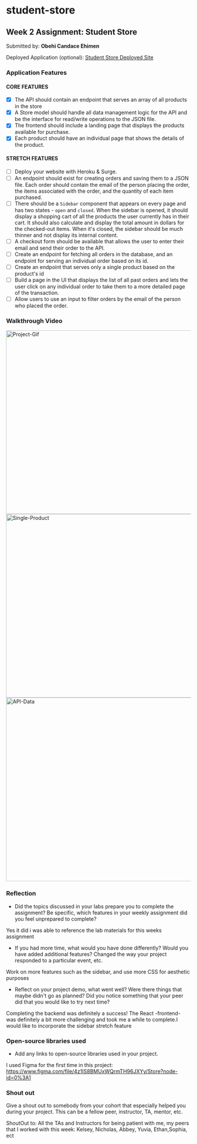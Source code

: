 # student-store


## Week 2 Assignment: Student Store

Submitted by: **Obehi Candace Ehimen**

Deployed Application (optional): [Student Store Deployed Site](ADD_LINK_HERE)

### Application Features

#### CORE FEATURES

- [X] The API should contain an endpoint that serves an array of all products in the store
- [X] A Store model should handle all data management logic for the API and be the interface for read/write operations to the JSON file.
- [X] The frontend should include a landing page that displays the products available for purchase.
- [X] Each product should have an individual page that shows the details of the product.

#### STRETCH FEATURES

- [ ] Deploy your website with Heroku & Surge. 
- [ ] An endpoint should exist for creating orders and saving them to a JSON file. Each order should contain the email of the person placing the order, the items associated with the order, and the quantity of each item purchased.
- [ ] There should be a `Sidebar` component that appears on every page and has two states - `open` and `closed`. When the sidebar is opened, it should display a shopping cart of all the products the user currently has in their cart. It should also calculate and display the total amount in dollars for the checked-out items. When it's closed, the sidebar should be much thinner and not display its internal content.
- [ ] A checkout form should be available that allows the user to enter their email and send their order to the API.
- [ ] Create an endpoint for fetching all orders in the database, and an endpoint for serving an individual order based on its id.
- [ ] Create an endpoint that serves only a single product based on the product's id
- [ ] Build a page in the UI that displays the list of all past orders and lets the user click on any individual order to take them to a more detailed page of the transaction.
- [ ] Allow users to use an input to filter orders by the email of the person who placed the order.

### Walkthrough Video
<img src="http://g.recordit.co/IDOKSHlyDB.gif" alt="Project-Gif" width=900 height=500/>
<img src = http://g.recordit.co/aEiWuuQqRd.gif alt="Single-Product" width = 900 height=500>
<img src= "http://g.recordit.co/v9t3b2vrBG.gif" alt="API-Data" width=900 height=500>


### Reflection

* Did the topics discussed in your labs prepare you to complete the assignment? Be specific, which features in your weekly assignment did you feel unprepared to complete?

Yes it did i was able to reference the lab materials for this weeks assignment

* If you had more time, what would you have done differently? Would you have added additional features? Changed the way your project responded to a particular event, etc.
  
Work on more features such as the sidebar, and use more CSS for aesthetic purposes

* Reflect on your project demo, what went well? Were there things that maybe didn't go as planned? Did you notice something that your peer did that you would like to try next time?

Completing the backend was definitely a success! The React -frontend- was definitely a bit more challenging and took me a while to complete.I would like to incorporate the sidebar stretch feature

### Open-source libraries used

- Add any links to open-source libraries used in your project.


I used Figma for the first time in this project:
https://www.figma.com/file/4z1IS8BMUxWQrmTH96JXYy/Store?node-id=0%3A1

### Shout out

Give a shout out to somebody from your cohort that especially helped you during your project. This can be a fellow peer, instructor, TA, mentor, etc.

ShoutOut to: All the TAs and Instructors for being patient with me, my peers that I worked with this week: Kelsey, Nicholas, Abbey, Yuvia, Ethan,Sophia, ect 